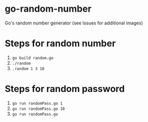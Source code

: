 # go-random-number
Go's random number generator (see Issues for additional images)

# Steps for random number

1. `go build random.go`
2. `./random`
3. `.random 1 3 10`

# Steps for random password

1. `go run randomPass.go 1`
2. `go run randomPass.go 10`
3. `go run randomPass.go`
